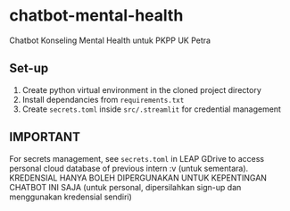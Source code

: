 # chatbot-mental-health
Chatbot Konseling Mental Health untuk PKPP UK Petra

## Set-up
1. Create python virtual environment in the cloned project directory
2. Install dependancies from `requirements.txt`
3. Create `secrets.toml` inside `src/.streamlit` for credential management

## IMPORTANT
For secrets management, see `secrets.toml` in LEAP GDrive to access personal cloud database of previous intern :v (untuk sementara).
KREDENSIAL HANYA BOLEH DIPERGUNAKAN UNTUK KEPENTINGAN CHATBOT INI SAJA (untuk personal, dipersilahkan sign-up dan menggunakan kredensial sendiri)
